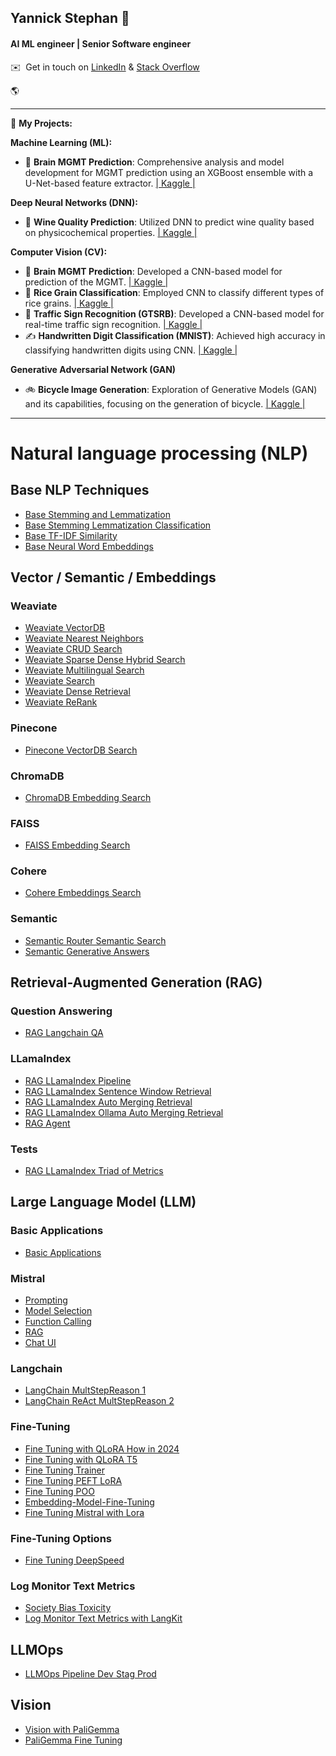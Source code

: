 ## Yannick Stephan 👋
#### AI ML engineer | Senior Software engineer 

✉️ &nbsp;Get in touch on [LinkedIn](https://www.linkedin.com/in/yannick-stephan/) & [Stack Overflow](https://stackoverflow.com/users/3765457/yannsteph) 

🌎 

* * *

📂 **My Projects:**

**Machine Learning (ML):**

*   🧠 **Brain MGMT Prediction**: Comprehensive analysis and model development for MGMT prediction using an XGBoost ensemble with a U-Net-based feature extractor. [| Kaggle |](https://www.kaggle.com/code/yannicksteph/u-net-cv-brain-prediction)

**Deep Neural Networks (DNN):**

*   🍷 **Wine Quality Prediction**: Utilized DNN to predict wine quality based on physicochemical properties. [| Kaggle |](https://www.kaggle.com/code/yannicksteph/dnn-wine-prediction)

**Computer Vision (CV):**

*   🧠 **Brain MGMT Prediction**: Developed a CNN-based model for prediction of the MGMT. [| Kaggle |](https://www.kaggle.com/code/yannicksteph/cnn-cv-brain-prediction)
*   🌾 **Rice Grain Classification**: Employed CNN to classify different types of rice grains. [| Kaggle |](https://www.kaggle.com/code/yannicksteph/cnn-cv-rice-classification)
*   🚦 **Traffic Sign Recognition (GTSRB)**: Developed a CNN-based model for real-time traffic sign recognition. [| Kaggle |](https://www.kaggle.com/code/yannicksteph/cnn-cv-gtsrb-classification)
*   ✍️ **Handwritten Digit Classification (MNIST)**: Achieved high accuracy in classifying handwritten digits using CNN. [| Kaggle |](https://www.kaggle.com/code/yannicksteph/cnn-cv-mnist-classification)

**Generative Adversarial Network (GAN)** 

*   🚲 **Bicycle Image Generation**: Exploration of Generative Models (GAN) and its capabilities, focusing on the generation of bicycle. [| Kaggle |](https://www.kaggle.com/yannicksteph/wgan-gp-gm-quickdraw-image-generation/)

* * *
# Natural language processing (NLP)

## Base NLP Techniques
- [Base Stemming and Lemmatization](https://github.com/YanSte/NLP-Stemming-and-Lemmatization)
- [Base Stemming Lemmatization Classification](https://github.com/YanSte/NLP-Stemming-Lemmatization-Classification)
- [Base TF-IDF Similarity](https://github.com/YanSte/NLP-TF-IDF-Similarity)
- [Base Neural Word Embeddings](https://github.com/YanSte/NLP-Neural-Word-Embeddings)

## Vector / Semantic / Embeddings

### Weaviate 
- [Weaviate VectorDB](https://github.com/YanSte/NLP-LLM-VectorDB-Weaviate)
- [Weaviate Nearest Neighbors](https://github.com/YanSte/NLP-HNSW-Weaviate-Nearest-Neighbors)
- [Weaviate CRUD Search](https://github.com/YanSte/NLP-Weaviate-Vector-CRUD-Search)
- [Weaviate Sparse Dense Hybrid Search](https://github.com/YanSte/NLP-Weaviate-Sparse-Dense-Hybrid-Search)
- [Weaviate Multilingual Search](https://github.com/YanSte/NLP-Weaviate-Multilingual-RAG-Search)
- [Weaviate Search](https://github.com/YanSte/NLP-Weaviate-Semantic-Search-Search)
- [Weaviate Dense Retrieval](https://github.com/YanSte/NLP-Semantic-Search-Dense-Retrieval)
- [Weaviate ReRank](https://github.com/YanSte/NLP-Semantic-Search-Rerank)

### Pinecone
- [Pinecone VectorDB Search](https://github.com/YanSte/NLP-LLM-VectorDB-Pinecone)

### ChromaDB
- [ChromaDB Embedding Search](https://github.com/YanSte/NLP-LLM-Vector-Embeddings-DB-Search)

### FAISS
- [FAISS Embedding Search](https://github.com/YanSte/NLP-LLM-Vector-Embeddings-DB-Search)

### Cohere
- [Cohere Embeddings Search](https://github.com/YanSte/NLP-Cohere-Semantic-Search-Embeddings)

### Semantic 
- [Semantic Router Semantic Search](https://github.com/YanSte/NLP-Semantic-Router-Semantic-Search)
- [Semantic Generative Answers](https://github.com/YanSte/NLP-Semantic-Search-Generative-Answers)

## Retrieval-Augmented Generation (RAG)

### Question Answering
- [RAG Langchain QA](https://www.kaggle.com/code/yannicksteph/nlp-llm-langchain-rag-qa-data)

### LLamaIndex
- [RAG LLamaIndex Pipeline](https://github.com/YanSte/NLP-LLamaIndex-Advanced-RAG-Pipeline)
- [RAG LLamaIndex Sentence Window Retrieval](https://github.com/YanSte/NLP-RAG-LLamaIndex-Sentence-Window-Retrieval)
- [RAG LLamaIndex Auto Merging Retrieval](https://github.com/YanSte/NLP-RAG-LLamaIndex-Auto-Merging-Retrieval)
- [RAG LLamaIndex Ollama Auto Merging Retrieval](https://github.com/YanSte/NLP-RAG-LLamaIndex-Ollama-Auto-Merging-Retrieval)
- [RAG Agent](https://github.com/YanSte/NLP-RAG-LLamaIndex-Agent-with-RAG)

### Tests
- [RAG LLamaIndex Triad of Metrics](https://github.com/YanSte/NLP-RAG-LLamaIndex-Triad-of-Metrics/)

## Large Language Model (LLM)

### Basic Applications
- [Basic Applications](https://github.com/YanSte/NLP-LLM-Basic-Applications)

### Mistral
- [Prompting](https://github.com/YanSte/NLP-Mistral-Prompting)
- [Model Selection](https://github.com/YanSte/NLP-Mistral-Prompting)
- [Function Calling](https://github.com/YanSte/NLP-Mistral-Function-Calling)
- [RAG](https://github.com/YanSte/NLP-Mistral-RAG)
- [Chat UI](https://github.com/YanSte/NLP-Mistral-Chat-UI)
  
### Langchain
- [LangChain MultStepReason 1](https://github.com/YanSte/NLP-LLM-LangChain-Multi-Step-Reasoning-Part-1)
- [LangChain ReAct MultStepReason 2](https://github.com/YanSte/NLP-LLM-LangChain-ReAct-MultStepReason-2)

### Fine-Tuning
- [Fine Tuning with QLoRA How in 2024](https://github.com/YanSte/NLP-LLM-Fine-tuning-Llame-2-QLoRA-2024)
- [Fine Tuning with QLoRA T5](https://github.com/YanSte/NLP-LLM-Fine-tuning-QA-LoRA-T5)
- [Fine Tuning Trainer](https://github.com/YanSte/NLP-LLM-Fine-Tuning-Trainer)
- [Fine Tuning PEFT LoRA](https://github.com/YanSte/NLP-PEFT-LoRA-DialogSum-Dialogue-Summarize)
- [Fine Tuning POO](https://github.com/YanSte/NLP-PPO-DialogSum-Less-Toxic-Summarize)
- [Embedding-Model-Fine-Tuning](https://github.com/YanSte/Embedding-Model-Fine-Tuning)
- [Fine Tuning Mistral with Lora](https://github.com/YanSte/NLP-Fine-Tuning-Mistral)

### Fine-Tuning Options
- [Fine Tuning DeepSpeed](https://github.com/YanSte/NLP-LLM-Fine-tuning-DeepSpeed)

### Log Monitor Text Metrics
- [Society Bias Toxicity](https://github.com/YanSte/NLP-LLM-Society-Bias-Toxicity)
- [Log Monitor Text Metrics with LangKit](https://github.com/YanSte/NLP-Log-Monitor-Metrics-WhyLab-LangKit)

## LLMOps
- [LLMOps Pipeline Dev Stag Prod](https://github.com/YanSte/NLP-LLM-LLMOps-Pipeline-Dev-Stag-Prod)

## Vision
- [Vision with PaliGemma](https://github.com/YanSte/NLP-Vision-PaliGemma/tree/main)
- [PaliGemma Fine Tuning](https://github.com/YanSte/NLP-Vision-PaliGemma-Fine-Tuning)


